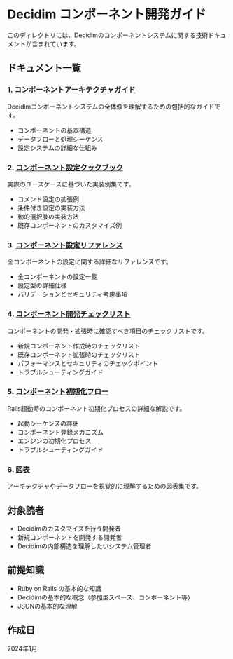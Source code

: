 # Decidim コンポーネント開発ガイド

このディレクトリには、Decidimのコンポーネントシステムに関する技術ドキュメントが含まれています。

## ドキュメント一覧

### 1. [コンポーネントアーキテクチャガイド](./component-architecture-guide.md)
Decidimコンポーネントシステムの全体像を理解するための包括的なガイドです。
- コンポーネントの基本構造
- データフローと処理シーケンス
- 設定システムの詳細な仕組み

### 2. [コンポーネント設定クックブック](./component-settings-cookbook.md)
実際のユースケースに基づいた実装例集です。
- コメント設定の拡張例
- 条件付き設定の実装方法
- 動的選択肢の実装方法
- 既存コンポーネントのカスタマイズ例

### 3. [コンポーネント設定リファレンス](./component-settings-reference.md)
全コンポーネントの設定に関する詳細なリファレンスです。
- 全コンポーネントの設定一覧
- 設定型の詳細仕様
- バリデーションとセキュリティ考慮事項

### 4. [コンポーネント開発チェックリスト](./component-development-checklist.md)
コンポーネントの開発・拡張時に確認すべき項目のチェックリストです。
- 新規コンポーネント作成時のチェックリスト
- 既存コンポーネント拡張時のチェックリスト
- パフォーマンスとセキュリティのチェックポイント
- トラブルシューティングガイド

### 5. [コンポーネント初期化フロー](./component-initialization-flow.md)
Rails起動時のコンポーネント初期化プロセスの詳細な解説です。
- 起動シーケンスの詳細
- コンポーネント登録メカニズム
- エンジンの初期化プロセス
- トラブルシューティングガイド

### 6. [図表](./diagrams/)
アーキテクチャやデータフローを視覚的に理解するための図表集です。

## 対象読者

- Decidimのカスタマイズを行う開発者
- 新規コンポーネントを開発する開発者
- Decidimの内部構造を理解したいシステム管理者

## 前提知識

- Ruby on Rails の基本的な知識
- Decidimの基本的な概念（参加型スペース、コンポーネント等）
- JSONの基本的な理解

## 作成日

2024年1月
